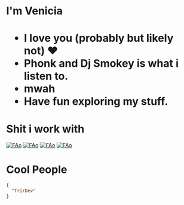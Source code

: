 <h1>I'm Venicia<h1>
  
  
  
  
- I love you (probably but likely not) :heart:
- Phonk and Dj Smokey is what i listen to.
- mwah
- Have fun exploring my stuff.
# Shit i work with


<a href="https://react.dev" rel="ReactJs">![FAo](https://img.shields.io/badge/-ReactJs-61DAFB?logo=react&logoColor=white&style=for-the-badge)</a>
<a href="https://nextjs.org/" rel="NextJs">![FAo](https://img.shields.io/badge/next.js-000000?style=for-the-badge&logo=nextdotjs&logoColor=white)</a>
<a href="https://remix.run/" rel="Remix">![FAo](https://img.shields.io/badge/-Remix-000000?logo=remix&logoColor=white&style=for-the-badge)</a>
<a href="https://www.electronjs.org/" rel="Electron">![FAo](https://img.shields.io/badge/-Electron-2554a0?logo=electron&logoColor=white&style=for-the-badge)</a>
# Cool People
```json
{
  "TrirDev"
}
```
